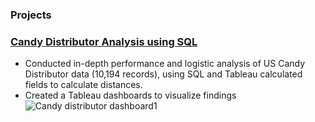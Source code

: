 ### Projects
### [Candy Distributor Analysis using SQL](https://github.com/OlgaRaynor/Projects/tree/main/US-candy_distributor_sql)

- Conducted in-depth performance and logistic analysis of US Candy Distributor data (10,194 records), using SQL and Tableau calculated fields to calculate distances. 
- Created a Tableau dashboards to visualize findings
![Candy distributor dashboard1](https://github.com/user-attachments/assets/aedd266f-9110-41a8-b339-54db48662a78)

